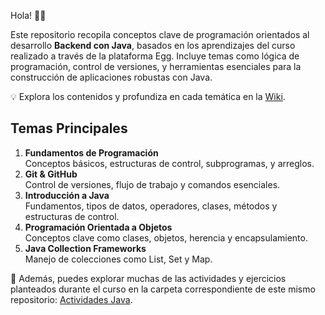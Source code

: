 Hola! 👋🏼

Este repositorio recopila conceptos clave de programación orientados al desarrollo **Backend con Java**, basados en los aprendizajes del curso realizado a través de la plataforma Egg. Incluye temas como lógica de programación, control de versiones, y herramientas esenciales para la construcción de aplicaciones robustas con Java.

💡 Explora los contenidos y profundiza en cada temática en la [Wiki](https://github.com/melodiaz23/notas-backend-con-java/wiki). 


## Temas Principales

1. **Fundamentos de Programación**  
   Conceptos básicos, estructuras de control, subprogramas, y arreglos.  
2. **Git & GitHub**  
   Control de versiones, flujo de trabajo y comandos esenciales.  
3. **Introducción a Java**  
   Fundamentos, tipos de datos, operadores, clases, métodos y estructuras de control.
5. **Programación Orientada a Objetos**  
   Conceptos clave como clases, objetos, herencia y encapsulamiento.  
6. **Java Collection Frameworks**  
   Manejo de colecciones como List, Set y Map.  

📂 Además, puedes explorar muchas de las actividades y ejercicios planteados durante el curso en la carpeta correspondiente de este mismo repositorio: [Actividades Java](https://github.com/melodiaz23/notas-backend-con-java/tree/master/actividades-java).  

